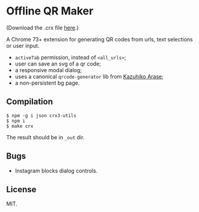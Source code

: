 # Offline QR Maker

(Download the .crx file
[here](http://gromnitsky.users.sourceforge.net/js/chrome/).)

A Chrome 73+ extension for generating QR codes from urls, text
selections or user input.

* `activeTab` permission, instead of `<all_urls>`;
* user can save an svg of a qr code;
* a responsive modal dialog;
* uses a canonical `qrcode-generator` lib from [Kazuhiko
  Arase](https://github.com/kazuhikoarase/qrcode-generator/tree/master/js);
* a non-persistent bg page.

## Compilation

~~~
$ npm -g i json crx3-utils
$ npm i
$ make crx
~~~

The result should be in `_out` dir.

## Bugs

* Instagram blocks dialog controls.

## License

MIT.
